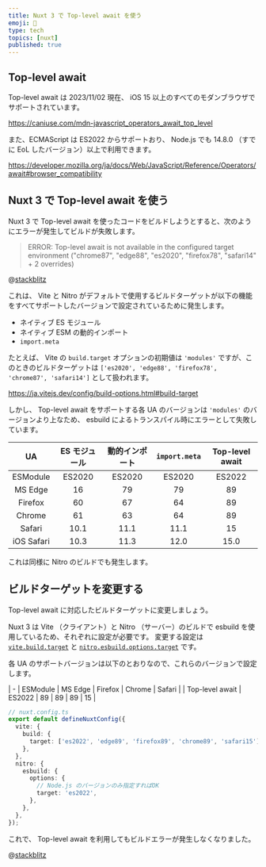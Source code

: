 ```yaml
---
title: Nuxt 3 で Top-level await を使う
emoji: 🍬
type: tech
topics: [nuxt]
published: true
---
```


## Top-level await

Top-level await は 2023/11/02 現在、 iOS 15 以上のすべてのモダンブラウザでサポートされています。

https://caniuse.com/mdn-javascript_operators_await_top_level

また、ECMAScript は ES2022 からサポートおり、 Node.js でも 14.8.0 （すでに EoL したバージョン）以上で利用できます。

https://developer.mozilla.org/ja/docs/Web/JavaScript/Reference/Operators/await#browser_compatibility

## Nuxt 3 で Top-level await を使う

Nuxt 3 で Top-level await を使ったコードをビルドしようとすると、次のようにエラーが発生してビルドが失敗します。

> ERROR: Top-level await is not available in the configured target environment ("chrome87", "edge88", "es2020", "firefox78", "safari14" + 2 overrides)

@[stackblitz](https://stackblitz.com/edit/nuxt-starter-qcc9gn?embed=1&file=app.vue)

これは、 Vite と Nitro がデフォルトで使用するビルドターゲットが以下の機能をすべてサポートしたバージョンで設定されているために発生します。

- ネイティブ ES モジュール
- ネイティブ ESM の動的インポート
- `import.meta`

たとえば、 Vite の `build.target` オプションの初期値は `'modules'` ですが、このときのビルドターゲットは `['es2020', 'edge88', 'firefox78', 'chrome87', 'safari14']` として扱われます。

https://ja.vitejs.dev/config/build-options.html#build-target

しかし、 Top-level await をサポートする各 UA のバージョンは `'modules'` のバージョンより上なため、 esbuild によるトランスパイル時にエラーとして失敗しています。

| UA | ES モジュール | 動的インポート | `import.meta` | Top-level await |
| :---: | :---: | :---: | :---: | :---: |
| ESModule | ES2020 | ES2020 | ES2020 | ES2022 |
| MS Edge | 16 | 79 | 79 | 89 |
| Firefox | 60 | 67 | 64 | 89 |
| Chrome | 61 | 63 | 64 | 89 |
| Safari | 10.1 | 11.1 | 11.1 | 15 |
| iOS Safari | 10.3 | 11.3 | 12.0 | 15.0 |

これは同様に Nitro のビルドでも発生します。

## ビルドターゲットを変更する

Top-level await に対応したビルドターゲットに変更しましょう。

Nuxt 3 は Vite （クライアント）と Nitro （サーバー）のビルドで esbuild を使用しているため、それぞれに設定が必要です。
変更する設定は [`vite.build.target`](https://nuxt.com/docs/api/nuxt-config#vite) と [`nitro.esbuild.options.target`](https://nuxt.com/docs/api/nuxt-config#nitro) です。

各 UA のサポートバージョンは以下のとおりなので、これらのバージョンで設定します。

| - | ESModule | MS Edge | Firefox | Chrome | Safari |
| Top-level await | ES2022 | 89 | 89 | 89 | 15 |

```ts
// nuxt.config.ts
export default defineNuxtConfig({
  vite: {
    build: {
      target: ['es2022', 'edge89', 'firefox89', 'chrome89', 'safari15']
    },
  },
  nitro: {
    esbuild: {
      options: {
        // Node.js のバージョンのみ指定すればOK
        target: 'es2022',
      },
    },
  },
});
```

これで、 Top-level await を利用してもビルドエラーが発生しなくなりました。

@[stackblitz](https://stackblitz.com/edit/nuxt-starter-2dgsx4?embed=1&file=nuxt.config.ts)
